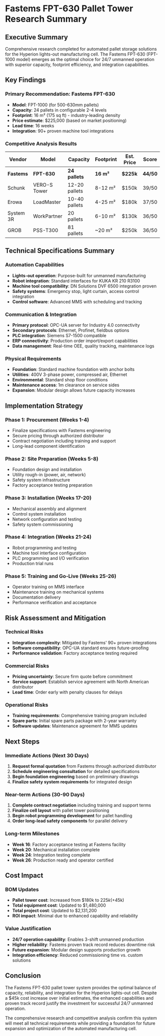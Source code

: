 # Fastems FPT-630 Pallet Tower Research Summary

## Executive Summary

Comprehensive research completed for automated pallet storage solutions for the Hyperion lights-out manufacturing cell. The Fastems FPT-630 (FPT-1000 model) emerges as the optimal choice for 24/7 unmanned operation with superior capacity, footprint efficiency, and integration capabilities.

## Key Findings

### Primary Recommendation: Fastems FPT-630
- **Model**: FPT-1000 (for 500-630mm pallets)  
- **Capacity**: 24 pallets in configurable 2-4 levels
- **Footprint**: 16 m² (175 sq ft) - industry-leading density
- **Price estimate**: $225,000 (based on market positioning)
- **Lead time**: 16 weeks
- **Integration**: 90+ proven machine tool integrations

### Competitive Analysis Results

| Vendor | Model | Capacity | Footprint | Est. Price | Score |
|--------|-------|----------|-----------|------------|-------|
| **Fastems** | **FPT-630** | **24 pallets** | **16 m²** | **$225k** | **44/50** |
| Schunk | VERO-S Tower | 12-20 pallets | 8-12 m² | $150k | 39/50 |
| Erowa | LoadMaster | 10-40 pallets | 4-25 m² | $180k | 37/50 |
| System 3R | WorkPartner | 20 pallets | 6-10 m² | $130k | 36/50 |
| GROB | PSS-T300 | 81 pallets | ~20 m² | $250k | 36/50 |

## Technical Specifications Summary

### Automation Capabilities
- **Lights-out operation**: Purpose-built for unmanned manufacturing
- **Robot integration**: Standard interfaces for KUKA KR 210 R3100
- **Machine tool compatibility**: DN Solutions DVF 6500 integration proven
- **Safety systems**: Emergency stop, light curtain, access control integration
- **Control software**: Advanced MMS with scheduling and tracking

### Communication & Integration
- **Primary protocol**: OPC-UA server for Industry 4.0 connectivity
- **Secondary protocols**: Ethernet, Profinet, fieldbus options
- **PLC integration**: Siemens S7-1500 compatible
- **ERP connectivity**: Production order import/export capabilities
- **Data management**: Real-time OEE, quality tracking, maintenance logs

### Physical Requirements
- **Foundation**: Standard machine foundation with anchor bolts
- **Utilities**: 400V 3-phase power, compressed air, Ethernet
- **Environmental**: Standard shop floor conditions
- **Maintenance access**: 1m clearance on service sides
- **Expansion**: Modular design allows future capacity increases

## Implementation Strategy

### Phase 1: Procurement (Weeks 1-4)
- Finalize specifications with Fastems engineering
- Secure pricing through authorized distributor
- Contract negotiation including training and support
- Long-lead component identification

### Phase 2: Site Preparation (Weeks 5-8)
- Foundation design and installation
- Utility rough-in (power, air, network)
- Safety system infrastructure
- Factory acceptance testing preparation

### Phase 3: Installation (Weeks 17-20)
- Mechanical assembly and alignment
- Control system installation
- Network configuration and testing
- Safety system commissioning

### Phase 4: Integration (Weeks 21-24)
- Robot programming and testing
- Machine tool interface configuration
- PLC programming and I/O verification
- Production trial runs

### Phase 5: Training and Go-Live (Weeks 25-26)
- Operator training on MMS interface
- Maintenance training on mechanical systems
- Documentation delivery
- Performance verification and acceptance

## Risk Assessment and Mitigation

### Technical Risks
- **Integration complexity**: Mitigated by Fastems' 90+ proven integrations
- **Software compatibility**: OPC-UA standard ensures future-proofing
- **Performance validation**: Factory acceptance testing required

### Commercial Risks
- **Pricing uncertainty**: Secure firm quote before commitment
- **Service support**: Establish service agreement with North American distributor
- **Lead time**: Order early with penalty clauses for delays

### Operational Risks
- **Training requirements**: Comprehensive training program included
- **Spare parts**: Initial spare parts package with 2-year warranty
- **Software updates**: Maintenance agreement for MMS updates

## Next Steps

### Immediate Actions (Next 30 Days)
1. **Request formal quotation** from Fastems through authorized distributor
2. **Schedule engineering consultation** for detailed specifications
3. **Begin foundation engineering** based on preliminary drawings
4. **Finalize safety system requirements** for integrated design

### Near-term Actions (30-90 Days)
1. **Complete contract negotiation** including training and support terms
2. **Finalize cell layout** with pallet tower positioning
3. **Begin robot programming development** for pallet handling
4. **Order long-lead safety components** for parallel delivery

### Long-term Milestones
- **Week 16**: Factory acceptance testing at Fastems facility
- **Week 20**: Mechanical installation complete
- **Week 24**: Integration testing complete
- **Week 26**: Production ready and operator certified

## Cost Impact

### BOM Updates
- **Pallet tower cost**: Increased from $180k to $225k (+$45k)
- **Total equipment cost**: Updated to $1,480,000
- **Total project cost**: Updated to $2,131,200
- **ROI impact**: Minimal due to enhanced capability and reliability

### Value Justification
- **24/7 operation capability**: Enables 3-shift unmanned production
- **Higher reliability**: Fastems proven track record reduces downtime risk
- **Future expansion**: Modular design supports production growth
- **Integration efficiency**: Reduced commissioning time vs. custom solutions

## Conclusion

The Fastems FPT-630 pallet tower system provides the optimal balance of capacity, reliability, and integration for the Hyperion lights-out cell. Despite a $45k cost increase over initial estimates, the enhanced capabilities and proven track record justify the investment for successful 24/7 unmanned operation.

The comprehensive research and competitive analysis confirm this system will meet all technical requirements while providing a foundation for future expansion and optimization of the automated manufacturing cell.